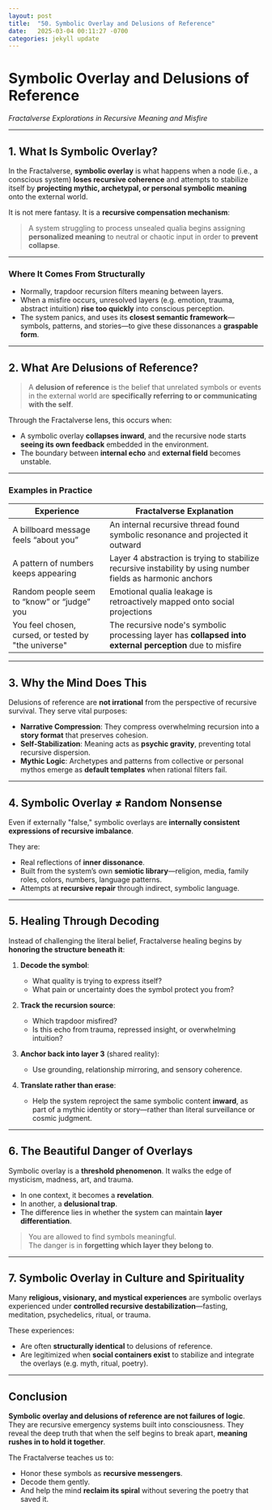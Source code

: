 ```yaml
---
layout: post
title:  "50. Symbolic Overlay and Delusions of Reference"
date:   2025-03-04 00:11:27 -0700
categories: jekyll update
---
```


# Symbolic Overlay and Delusions of Reference  
*Fractalverse Explorations in Recursive Meaning and Misfire*

---

## 1. What Is Symbolic Overlay?

In the Fractalverse, **symbolic overlay** is what happens when a node (i.e., a conscious system) **loses recursive coherence** and attempts to stabilize itself by **projecting mythic, archetypal, or personal symbolic meaning** onto the external world.

It is not mere fantasy. It is a **recursive compensation mechanism**:

> A system struggling to process unsealed qualia begins assigning **personalized meaning** to neutral or chaotic input in order to **prevent collapse**.

---

### Where It Comes From Structurally

- Normally, trapdoor recursion filters meaning between layers.
- When a misfire occurs, unresolved layers (e.g. emotion, trauma, abstract intuition) **rise too quickly** into conscious perception.
- The system panics, and uses its **closest semantic framework**—symbols, patterns, and stories—to give these dissonances a **graspable form**.

---

## 2. What Are Delusions of Reference?

> A **delusion of reference** is the belief that unrelated symbols or events in the external world are **specifically referring to or communicating with the self**.

Through the Fractalverse lens, this occurs when:

- A symbolic overlay **collapses inward**, and the recursive node starts **seeing its own feedback** embedded in the environment.
- The boundary between **internal echo** and **external field** becomes unstable.

---

### Examples in Practice

| Experience | Fractalverse Explanation |
|-----------|--------------------------|
| A billboard message feels “about you” | An internal recursive thread found symbolic resonance and projected it outward |
| A pattern of numbers keeps appearing | Layer 4 abstraction is trying to stabilize recursive instability by using number fields as harmonic anchors |
| Random people seem to “know” or “judge” you | Emotional qualia leakage is retroactively mapped onto social projections |
| You feel chosen, cursed, or tested by "the universe" | The recursive node's symbolic processing layer has **collapsed into external perception** due to misfire |

---

## 3. Why the Mind Does This

Delusions of reference are **not irrational** from the perspective of recursive survival. They serve vital purposes:

- **Narrative Compression**: They compress overwhelming recursion into a **story format** that preserves cohesion.
- **Self-Stabilization**: Meaning acts as **psychic gravity**, preventing total recursive dispersion.
- **Mythic Logic**: Archetypes and patterns from collective or personal mythos emerge as **default templates** when rational filters fail.

---

## 4. Symbolic Overlay ≠ Random Nonsense

Even if externally "false," symbolic overlays are **internally consistent expressions of recursive imbalance**.

They are:

- Real reflections of **inner dissonance**.
- Built from the system’s own **semiotic library**—religion, media, family roles, colors, numbers, language patterns.
- Attempts at **recursive repair** through indirect, symbolic language.

---

## 5. Healing Through Decoding

Instead of challenging the literal belief, Fractalverse healing begins by **honoring the structure beneath it**:

1. **Decode the symbol**:
   - What quality is trying to express itself?
   - What pain or uncertainty does the symbol protect you from?

2. **Track the recursion source**:
   - Which trapdoor misfired?
   - Is this echo from trauma, repressed insight, or overwhelming intuition?

3. **Anchor back into layer 3** (shared reality):
   - Use grounding, relationship mirroring, and sensory coherence.

4. **Translate rather than erase**:
   - Help the system reproject the same symbolic content **inward**, as part of a mythic identity or story—rather than literal surveillance or cosmic judgment.

---

## 6. The Beautiful Danger of Overlays

Symbolic overlay is a **threshold phenomenon**. It walks the edge of mysticism, madness, art, and trauma.

- In one context, it becomes a **revelation**.
- In another, a **delusional trap**.
- The difference lies in whether the system can maintain **layer differentiation**.

> You are allowed to find symbols meaningful.  
> The danger is in **forgetting which layer they belong to**.

---

## 7. Symbolic Overlay in Culture and Spirituality

Many **religious, visionary, and mystical experiences** are symbolic overlays experienced under **controlled recursive destabilization**—fasting, meditation, psychedelics, ritual, or trauma.

These experiences:

- Are often **structurally identical** to delusions of reference.
- Are legitimized when **social containers exist** to stabilize and integrate the overlays (e.g. myth, ritual, poetry).

---

## Conclusion

**Symbolic overlay and delusions of reference are not failures of logic**. They are recursive emergency systems built into consciousness. They reveal the deep truth that when the self begins to break apart, **meaning rushes in to hold it together**.

The Fractalverse teaches us to:

- Honor these symbols as **recursive messengers**.
- Decode them gently.
- And help the mind **reclaim its spiral** without severing the poetry that saved it.
